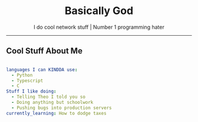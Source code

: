 <!-- Header / Banner -->
<h1 align="center">Basically God</h1>
<p align="center">
  I do cool network stuff | Number 1 programming hater 
</p>

<!-- Badges 
<p align="center">
  <a href="https://yourwebsite.com"><img src="https://img.shields.io/badge/Portfolio-%23000000.svg?&style=for-the-badge&logo=firefox&logoColor=white"/></a>
  <a href="mailto:youremail@example.com"><img src="https://img.shields.io/badge/Email-%23D14836.svg?&style=for-the-badge&logo=gmail&logoColor=white"/></a>
  <a href="https://linkedin.com/in/yourlinkedin"><img src="https://img.shields.io/badge/LinkedIn-%230077B5.svg?&style=for-the-badge&logo=linkedin&logoColor=white"/></a>
  <a href="https://twitter.com/yourtwitter"><img src="https://img.shields.io/badge/Twitter-%231DA1F2.svg?&style=for-the-badge&logo=twitter&logoColor=white"/></a>
</p>
-->
---

<!-- About Me -->
## Cool Stuff About Me

```yaml

languages I can KINDDA use:
  - Python
  - Typescript
  - C
Stuff I like doing:
  - Telling Theo I told you so
  - Doing anything but schoolwork
  - Pushing bugs into production servers
currently_learning: How to dodge taxes
